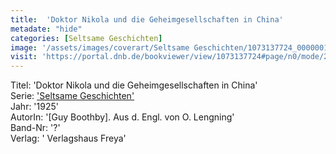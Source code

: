 ```yaml
---
title:  'Doktor Nikola und die Geheimgesellschaften in China'
metadate: "hide"
categories: [Seltsame Geschichten]
image: '/assets/images/coverart/Seltsame Geschichten/1073137724_00000010.jpg'
visit: 'https://portal.dnb.de/bookviewer/view/1073137724#page/n0/mode/2up'
---
```

Titel: 'Doktor Nikola und die Geheimgesellschaften in China' <br>
Serie: <a href='/heftroman.workshop/_pages/Seltsame Geschichten.html'>'Seltsame Geschichten'</a> <br>
Jahr: '1925' <br>
AutorIn: '[Guy Boothby]. Aus d. Engl. von O. Lengning' <br>
Band-Nr: '?' <br>
Verlag: ' Verlagshaus Freya'